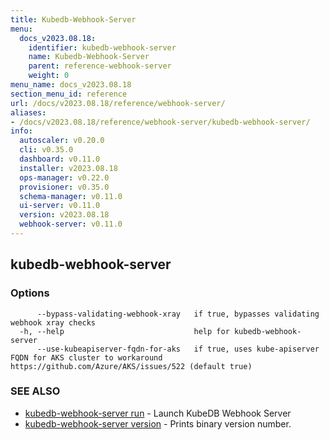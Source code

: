 ```yaml
---
title: Kubedb-Webhook-Server
menu:
  docs_v2023.08.18:
    identifier: kubedb-webhook-server
    name: Kubedb-Webhook-Server
    parent: reference-webhook-server
    weight: 0
menu_name: docs_v2023.08.18
section_menu_id: reference
url: /docs/v2023.08.18/reference/webhook-server/
aliases:
- /docs/v2023.08.18/reference/webhook-server/kubedb-webhook-server/
info:
  autoscaler: v0.20.0
  cli: v0.35.0
  dashboard: v0.11.0
  installer: v2023.08.18
  ops-manager: v0.22.0
  provisioner: v0.35.0
  schema-manager: v0.11.0
  ui-server: v0.11.0
  version: v2023.08.18
  webhook-server: v0.11.0
---
```


## kubedb-webhook-server



### Options

```
      --bypass-validating-webhook-xray   if true, bypasses validating webhook xray checks
  -h, --help                             help for kubedb-webhook-server
      --use-kubeapiserver-fqdn-for-aks   if true, uses kube-apiserver FQDN for AKS cluster to workaround https://github.com/Azure/AKS/issues/522 (default true)
```

### SEE ALSO

* [kubedb-webhook-server run](/docs/v2023.08.18/reference/webhook-server/kubedb-webhook-server_run)	 - Launch KubeDB Webhook Server
* [kubedb-webhook-server version](/docs/v2023.08.18/reference/webhook-server/kubedb-webhook-server_version)	 - Prints binary version number.


